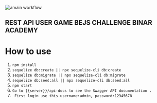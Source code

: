![amain workflow](https://github.com/fauzanajipray/user-game-bejs-binar-challenge/actions/workflows/main.yml/badge.svg) 

## REST API USER GAME BEJS CHALLENGE BINAR ACADEMY

# How to use

1. ``` npm install ```
2. ``` sequelize db:create || npx sequelize-cli db:create ```
3. ``` sequelize db:migrate || npx sequelize-cli db:migrate ```
4. ``` sequelize db:seed:all || npx sequelize-cli db:seed:all ```
5. ``` npm start ```
6. ``` Go to {{server}}/api-docs to see the Swagger API documentation . ```
7. ``` First login use this username:admin, password:12345678```
